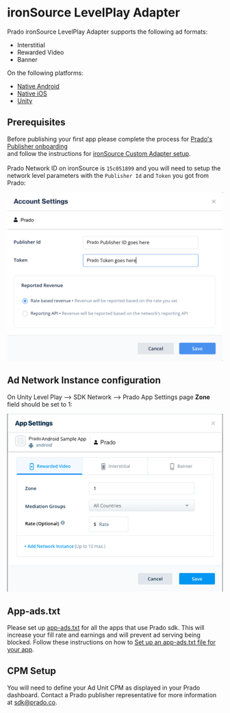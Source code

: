 # ironSource LevelPlay Adapter

Prado ironSource LevelPlay Adapter supports the following ad formats:

+ Interstitial 
+ Rewarded Video
+ Banner

On the following platforms:

+ [Native Android](/Mediation/IronSource%20LevelPlay%20Adapter/Android)
+ [Native iOS](/Mediation/IronSource%20LevelPlay%20Adapter/iOS)
+ [Unity](/Mediation/IronSource%20LevelPlay%20Adapter/Unity)

## Prerequisites
  
Before publishing your first app please complete the process for [Prado's Publisher onboarding](http://accounts.prado.co/publishers/register?utm_source=prado_github)  
and follow the instructions for [ironSource Custom Adapter setup](https://developers.is.com/ironsource-mobile/general/custom-adapter-setup/).<BR><BR>
Prado Network ID on ironSource is `15c051899` and you will need to setup the network level parameters with the `Publisher Id` and `Token` you got from Prado:  
  
  <img width="598" alt="ironSourceNetwork" src="https://raw.githubusercontent.com/Prado-SDK/prado-mobile-sdk/refs/heads/docs/Mediation/IronSource%20LevelPlay%20Adapter/is1.png">

## Ad Network Instance configuration
  On Unity Level Play --> SDK Network --> Prado App Settings page <B>Zone</B> field should be set to 1:<BR>

  <img width="598" alt="Prado Widget Type Settings" src="https://raw.githubusercontent.com/Prado-SDK/prado-mobile-sdk/refs/heads/docs/Mediation/IronSource%20LevelPlay%20Adapter/is2.png">

## App-ads.txt
Please set up [app-ads.txt](https://prado.co/app-ads.txt) for all the apps that use Prado sdk. This will increase your fill rate and earnings and will prevent ad serving being blocked.
Follow these instructions on how to [Set up an app-ads.txt file for your app](https://www.prado.co/intro-app-ads-txt).


## CPM Setup
You will need to define your Ad Unit CPM as displayed in your Prado dashboard. Contact a Prado publisher representative for more information at sdk@prado.co.

